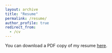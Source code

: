 ```yaml
---
layout: archive
title: "Resume"
permalink: /resume/
author_profile: true
redirect_from:
  - /cv
---
```


You can download a PDF copy of my resume [here](/files/resume.pdf).
